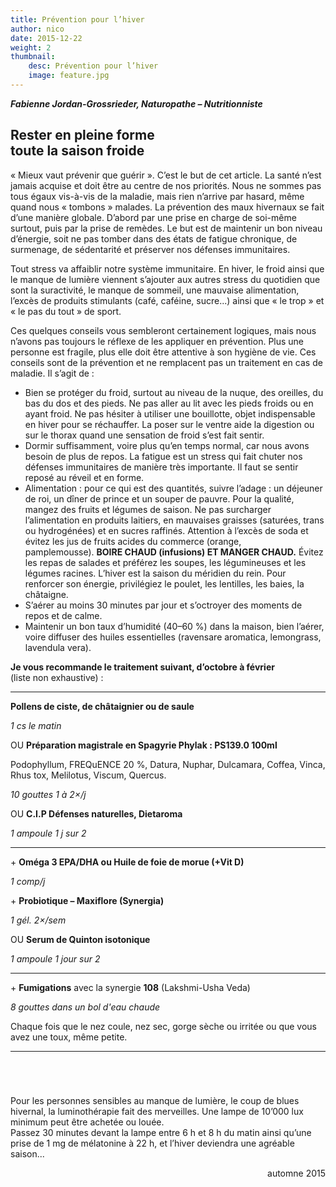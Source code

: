 ```yaml
---
title: Prévention pour l’hiver
author: nico
date: 2015-12-22
weight: 2
thumbnail:
    desc: Prévention pour l’hiver
    image: feature.jpg
---
```


**_Fabienne Jordan-Grossrieder, Naturopathe – Nutritionniste_**

## Rester en pleine forme<br/>toute la saison froide

« Mieux vaut prévenir que guérir ». C’est le but de cet article. La santé n’est jamais acquise et doit être au centre de nos priorités. Nous ne sommes pas tous égaux vis-à-vis de la maladie, mais rien n’arrive par hasard, même quand nous « tombons » malades.
La prévention des maux hivernaux se fait d’une manière globale. D’abord par une prise en charge de soi-même surtout, puis par la prise de remèdes.
Le but est de maintenir un bon niveau d’énergie, soit ne pas tomber dans des états de fatigue chronique, de surmenage, de sédentarité et préserver nos défenses immunitaires.

Tout stress va affaiblir notre système immunitaire. En hiver, le froid ainsi que le manque de lumière viennent s’ajouter aux autres stress du quotidien que sont la suractivité, le manque de sommeil, une mauvaise alimentation, l’excès de produits stimulants (café, caféine, sucre...) ainsi que « le trop » et « le pas du tout » de sport.

Ces quelques conseils vous sembleront certainement logiques, mais nous n’avons pas toujours le réflexe de les appliquer en prévention. Plus une personne est fragile, plus elle doit être attentive à son hygiène de vie. Ces conseils sont de la prévention et ne remplacent pas un traitement en cas de maladie. Il s’agit de :

* Bien se protéger du froid, surtout au niveau de la nuque, des oreilles, du bas du dos et des pieds. Ne pas aller au lit avec les pieds froids ou en ayant froid. Ne pas hésiter à utiliser une bouillotte, objet indispensable en hiver pour se réchauffer. La poser sur le ventre aide la digestion ou sur le thorax quand une sensation de froid s’est fait sentir.
* Dormir suffisamment, voire plus qu’en temps normal, car nous avons besoin de plus de repos. La fatigue est un stress qui fait chuter nos défenses immunitaires de manière très importante. Il faut se sentir reposé au réveil et en forme.
* Alimentation : pour ce qui est des quantités, suivre l’adage : un déjeuner de roi, un dîner de prince et un souper de pauvre. Pour la qualité, mangez des fruits et légumes de saison. Ne pas surcharger l’alimentation en produits laitiers, en mauvaises graisses (saturées, trans ou hydrogénées) et en sucres raffinés. Attention à l’excès de soda et évitez les jus de fruits acides du commerce (orange, pamplemousse). **BOIRE CHAUD (infusions) ET MANGER CHAUD.** Évitez les repas de salades et préférez les soupes, les légumineuses et les légumes racines. L’hiver est la saison du méridien du rein. Pour renforcer son énergie, privilégiez le poulet, les lentilles, les baies, la châtaigne.
* S’aérer au moins 30 minutes par jour et s’octroyer des moments de repos et de calme.
* Maintenir un bon taux d’humidité (40–60 %) dans la maison, bien l’aérer, voire diffuser des huiles essentielles (ravensare aromatica, lemongrass, lavendula vera).



<div style="page-break-before:always;" />



**Je vous recommande le traitement suivant, d’octobre à février**<br/>(liste non exhaustive) :

***

**Pollens de ciste, de châtaignier ou de saule**

_1 cs le matin_

<span class="toto">OU</span> **Préparation magistrale en Spagyrie Phylak : PS139.0 100ml**

Podophyllum, FREQuENCE 20 %, Datura, Nuphar, Dulcamara, Coffea, Vinca, Rhus tox, Melilotus, Viscum, Quercus.

_10 gouttes 1 à 2×/j_

<span class="toto">OU</span> **C.I.P Défenses naturelles, Dietaroma**

_1 ampoule 1 j sur 2_

***

<span class="toto">+</span> **Oméga 3 EPA/DHA ou Huile de foie de morue (+Vit D)**

_1 comp/j_

<span class="toto">+</span> **Probiotique – Maxiflore (Synergia)**

_1 gél. 2×/sem_

<span class="toto">OU</span> **Serum de Quinton isotonique**

_1 ampoule 1 jour sur 2_

***

<span class="toto">+</span> **Fumigations** avec la synergie **108** (Lakshmi-Usha Veda)

_8 gouttes dans un bol d'eau chaude_

Chaque fois que le nez coule,  nez  sec, gorge sèche ou irritée ou que vous avez une toux, même petite.

***


<p style="margin-top: 5em;"></p>

Pour les personnes sensibles au manque de lumière, le coup de blues hivernal, la luminothérapie fait des merveilles. Une lampe de 10’000 lux minimum peut être achetée ou louée.<br /> Passez 30 minutes devant la lampe entre 6 h et 8 h du matin ainsi qu’une prise de 1 mg de mélatonine à 22 h, et l’hiver deviendra une agréable saison... <span style="text-align: right; display: block; margin-top: 1em;">automne 2015</span>
